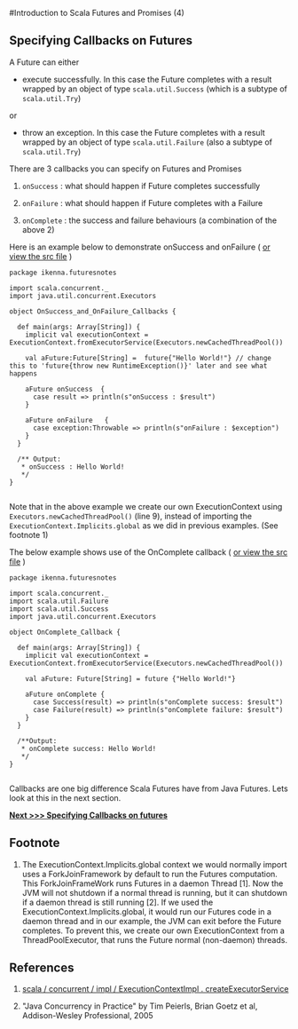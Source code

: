 
#Introduction to Scala Futures and Promises (4)

## Specifying Callbacks on Futures

A Future can either

* execute successfully. In this case the Future completes with a result wrapped by an object of type `scala.util.Success` (which is a subtype of `scala.util.Try`)

or

* throw an exception.  In this case the Future completes with a result wrapped by an object of type `scala.util.Failure` (also a subtype of `scala.util.Try`)


There are 3 callbacks you can specify on Futures and Promises

1. `onSuccess` : what should happen if Future completes successfully

2. `onFailure` : what should happen if Future completes with a Failure

3. `onComplete` : the success and failure behaviours (a combination of the above 2)

Here is an example below to demonstrate onSuccess and onFailure ( [or view the src file](https://github.com/ikenna/scalafutures/blob/master/main/test/ikenna/futuresnotes/OnSuccess_and_OnFailure_Callbacks.scala) )

```
package ikenna.futuresnotes

import scala.concurrent._
import java.util.concurrent.Executors

object OnSuccess_and_OnFailure_Callbacks {

  def main(args: Array[String]) {
    implicit val executionContext = ExecutionContext.fromExecutorService(Executors.newCachedThreadPool())

    val aFuture:Future[String] =  future{"Hello World!"} // change this to 'future{throw new RuntimeException()}' later and see what happens

    aFuture onSuccess  {
      case result => println(s"onSuccess : $result")
    }

    aFuture onFailure   {
      case exception:Throwable => println(s"onFailure : $exception")
    }
  }

  /** Output:
   * onSuccess : Hello World!
   */
}


```

Note that in the above example we create our own ExecutionContext using `Executors.newCachedThreadPool()` (line 9),  instead of importing the `ExecutionContext.Implicits.global` as we did in previous examples. (See footnote 1)

The below example shows use of the OnComplete callback ( [or view the src file](https://github.com/ikenna/scalafutures/blob/master/main/test/ikenna/futuresnotes/OnComplete_Callback.scala) )

```
package ikenna.futuresnotes

import scala.concurrent._
import scala.util.Failure
import scala.util.Success
import java.util.concurrent.Executors

object OnComplete_Callback {

  def main(args: Array[String]) {
    implicit val executionContext = ExecutionContext.fromExecutorService(Executors.newCachedThreadPool())

    val aFuture: Future[String] = future {"Hello World!"}

    aFuture onComplete {
      case Success(result) => println(s"onComplete success: $result")
      case Failure(result) => println(s"onComplete failure: $result")
    }
  }

  /**Output:
   * onComplete success: Hello World!
   */
}


```

Callbacks are one big difference Scala Futures have from Java Futures. Lets look at this in the next section.

**[Next >>> Specifying Callbacks on futures](https://github.com/ikenna/scalafutures/blob/master/docs/4_Callbacks_on_futures.md)**


## Footnote

1. The ExecutionContext.Implicits.global context we would normally import uses a ForkJoinFramework by default to run the Futures computation.
This ForkJoinFrameWork runs Futures in a daemon Thread [1]. Now the JVM will not shutdown if a normal thread is running, but it can shutdown if a daemon thread is still running [2].
If we used the ExecutionContext.Implicits.global, it would run our Futures code in a daemon thread and in our example, the JVM  can exit before the Future completes.
To prevent this, we create our own ExecutionContext from a ThreadPoolExecutor, that runs the Future normal (non-daemon) threads.


## References

1. [scala / concurrent / impl / ExecutionContextImpl . createExecutorService ](https://github.com/scala/scala/blob/master/src/library/scala/concurrent/impl/ExecutionContextImpl.scala)

2. "Java Concurrency in Practice" by Tim Peierls, Brian Goetz et al, Addison-Wesley Professional, 2005
